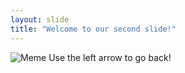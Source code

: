 ```yaml
---
layout: slide
title: "Welcome to our second slide!"
---
```

![Meme](https://i.chzbgr.com/full/9572865792/h0A8B1551/animal-new-github-am-pushing-master-will "Baby Yoda Meme")
Use the left arrow to go back!
